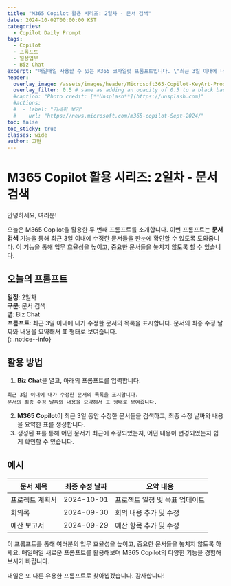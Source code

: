 ```yaml
---
title: "M365 Copilot 활용 시리즈: 2일차 - 문서 검색"
date: 2024-10-02T00:00:00 KST
categories:
  - Copilot Daily Prompt
tags:
  - Copilot
  - 프롬프트
  - 일상업무
  - Biz Chat
excerpt: "매일매일 사용할 수 있는 M365 코파일럿 프롬프트입니다. \"최근 3일 이내에 내가 수정한 문서의 목록을 표시합니다. 문서의 최종 수정 날짜와 내용을 요약해서 표 형태로 보여줍니다.\""
header:
  overlay_image: /assets/images/header/Microsoft365-Copilot-KeyArt-Productivity-6K-01.png
  overlay_filter: 0.5 # same as adding an opacity of 0.5 to a black background
  #caption: "Photo credit: [**Unsplash**](https://unsplash.com)"
  #actions:
  #  - label: "자세히 보기"
  #    url: "https://news.microsoft.com/m365-copilot-Sept-2024/"
toc: false
toc_sticky: true
classes: wide
author: 고현
---
```


# M365 Copilot 활용 시리즈: 2일차 - 문서 검색

안녕하세요, 여러분!

오늘은 M365 Copilot을 활용한 두 번째 프롬프트를 소개합니다. 이번 프롬프트는 **문서 검색** 기능을 통해 최근 3일 이내에 수정한 문서들을 한눈에 확인할 수 있도록 도와줍니다. 이 기능을 통해 업무 효율성을 높이고, 중요한 문서들을 놓치지 않도록 할 수 있습니다.

## 오늘의 프롬프트
**일정**: 2일차  
**구분**: 문서 검색  
**앱**: Biz Chat  
**프롬프트**: 최근 3일 이내에 내가 수정한 문서의 목록을 표시합니다. 문서의 최종 수정 날짜와 내용을 요약해서 표 형태로 보여줍니다.  
{: .notice--info}

## 활용 방법

1. **Biz Chat**을 열고, 아래의 프롬프트를 입력합니다:
```plaintext
최근 3일 이내에 내가 수정한 문서의 목록을 표시합니다. 
문서의 최종 수정 날짜와 내용을 요약해서 표 형태로 보여줍니다.
```
2. **M365 Copilot**이 최근 3일 동안 수정한 문서들을 검색하고, 최종 수정 날짜와 내용을 요약한 표를 생성합니다.
3. 생성된 표를 통해 어떤 문서가 최근에 수정되었는지, 어떤 내용이 변경되었는지 쉽게 확인할 수 있습니다.

## 예시

| 문서 제목       | 최종 수정 날짜 | 요약 내용                           |
|----------------|----------------|------------------------------------|
| 프로젝트 계획서 | 2024-10-01     | 프로젝트 일정 및 목표 업데이트       |
| 회의록         | 2024-09-30     | 회의 내용 추가 및 수정               |
| 예산 보고서     | 2024-09-29     | 예산 항목 추가 및 수정               |

이 프롬프트를 통해 여러분의 업무 효율성을 높이고, 중요한 문서들을 놓치지 않도록 하세요. 매일매일 새로운 프롬프트를 활용해보며 M365 Copilot의 다양한 기능을 경험해보시기 바랍니다.

내일은 또 다른 유용한 프롬프트로 찾아뵙겠습니다. 감사합니다!



